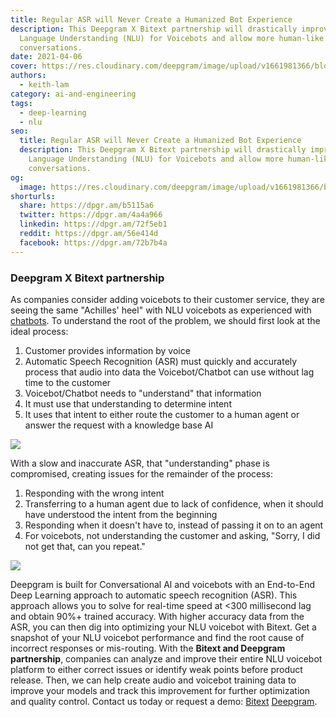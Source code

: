 ```yaml
---
title: Regular ASR will Never Create a Humanized Bot Experience
description: This Deepgram X Bitext partnership will drastically improve Natural
  Language Understanding (NLU) for Voicebots and allow more human-like
  conversations.
date: 2021-04-06
cover: https://res.cloudinary.com/deepgram/image/upload/v1661981366/blog/natural-language-understanding-nlu-for-audio-requires-a-highly-accurate-and-fast-speech-to-text-foundation/regular-asr-never-create-humanized-bot%402x.jpg
authors:
  - keith-lam
category: ai-and-engineering
tags:
  - deep-learning
  - nlu
seo:
  title: Regular ASR will Never Create a Humanized Bot Experience
  description: This Deepgram X Bitext partnership will drastically improve Natural
    Language Understanding (NLU) for Voicebots and allow more human-like
    conversations.
og:
  image: https://res.cloudinary.com/deepgram/image/upload/v1661981366/blog/natural-language-understanding-nlu-for-audio-requires-a-highly-accurate-and-fast-speech-to-text-foundation/regular-asr-never-create-humanized-bot%402x.jpg
shorturls:
  share: https://dpgr.am/b5115a6
  twitter: https://dpgr.am/4a4a966
  linkedin: https://dpgr.am/72f5eb1
  reddit: https://dpgr.am/56e414d
  facebook: https://dpgr.am/72b7b4a
---
```

### **Deepgram X Bitext partnership**

As companies consider adding voicebots to their customer service, they are seeing the same "Achilles' heel" with NLU voicebots as experienced with [chatbots](https://blog.bitext.com/nlu-chatbot-evaluation-3-common-errors-and-5-key-steps).  To understand the root of the problem, we should first look at the ideal process:

1. Customer provides information by voice
2. Automatic Speech Recognition (ASR) must quickly and accurately process that audio into data the Voicebot/Chatbot can use without lag time to the customer
3. Voicebot/Chatbot needs to "understand" that information
4. It must use that understanding to determine intent
5. It uses that intent to either route the customer to a human agent or answer the request with a knowledge base AI



  ![](https://res.cloudinary.com/deepgram/image/upload/v1661976840/blog/natural-language-understanding-nlu-for-audio-requires-a-highly-accurate-and-fast-speech-to-text-foundation/ideal-chatbot-process%402x.png)   

With a slow and inaccurate ASR, that "understanding" phase is compromised, creating issues for the remainder of the process:

1. Responding with the wrong intent
2. Transferring to a human agent due to lack of confidence, when it should have understood the intent from the beginning
3. Responding when it doesn't have to, instead of passing it on to an agent
4. For voicebots, not understanding the customer and asking, "Sorry, I did not get that, can you repeat."

  ![](https://res.cloudinary.com/deepgram/image/upload/v1661976841/blog/natural-language-understanding-nlu-for-audio-requires-a-highly-accurate-and-fast-speech-to-text-foundation/slow-inaccurate-chatbot-process%402x.png)   

Deepgram is built for Conversational Al and voicebots with an End-to-End Deep Learning approach to automatic speech recognition (ASR). This approach allows you to solve for real-time speed at <300 millisecond lag and obtain 90%+ trained accuracy. With higher accuracy data from the ASR, you can then dig into optimizing your NLU voicebot with Bitext. Get a snapshot of your NLU voicebot performance and find the root cause of incorrect responses or mis-routing. With the **Bitext and Deepgram partnership**, companies can analyze and improve their entire NLU voicebot platform to either correct issues or identify weak points before product release. Then, we can help create audio and voicebot training data to improve your models and track this improvement for further optimization and quality control. Contact us today or request a demo: [Bitext](https://info.bitext.com/request-a-demo-bitext) [Deepgram](https://www.deepgram.com/contact-us).